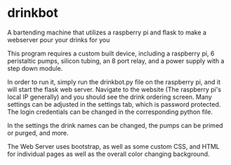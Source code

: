 # drinkbot
A bartending machine that utilizes a raspberry pi and flask to make a webserver pour your drinks for you

This program requires a custom built device, including a raspberry pi, 6 peristaltic pumps, silicon tubing, an 8 port relay, and a power supply with a step down module.

In order to run it, simply run the drinkbot.py file on the raspberry pi, and it will start the flask web server. Navigate to the website (The raspberry pi's local IP generally)
and you should see the drink ordering screen. Many settings can be adjusted in the settings tab, which is password protected. The login credentials can be changed in the 
corresponding python file.

In the settings the drink names can be changed, the pumps can be primed or purged, and more.

The Web Server uses bootstrap, as well as some custom CSS, and HTML for individual pages as well as the overall color changing background.
